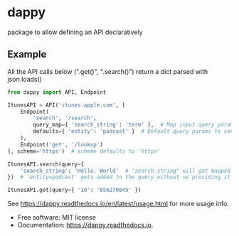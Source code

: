 # dappy

package to allow defining an API declaratively


## Example

All the API calls below (".get()", ".search()") return a dict parsed with json.loads()
```python
from dappy import API, Endpoint

ItunesAPI = API('itunes.apple.com', [
    Endpoint(
        'search', '/search',
        query_map={ 'search_string': 'term' },  # Map input query params to what the API actually expects
        defaults={ 'entity': 'podcast' }  # Default query params to send with every request
    ),
    Endpoint('get', '/lookup')
], scheme='https')  # scheme defaults to 'https'

ItunesAPI.search(query={
    'search_string': 'Hello, World'  # 'search_string" will get mapped to 'term' before we send the request
})  # 'entity=podcast' gets added to the query without us providing it here

ItunesAPI.get(query={ 'id': '656270845' })
```
See https://dappy.readthedocs.io/en/latest/usage.html for more usage info.


* Free software: MIT license
* Documentation: https://dappy.readthedocs.io.
